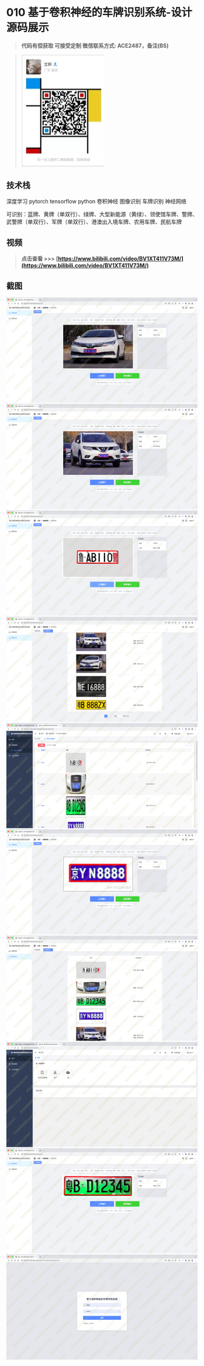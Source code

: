 # 010 基于卷积神经的车牌识别系统-设计源码展示

> **代码有偿获取 可接受定制 微信联系方式: ACE2487，备注(BS)**

> ![](./qrcode.jpg)

## 技术栈

深度学习 pytorch tensorflow python 卷积神经 图像识别 车牌识别 神经网络

可识别：蓝牌、黄牌（单双行）、绿牌、大型新能源（黄绿）、领使馆车牌、警牌、武警牌（单双行）、军牌（单双行）、港澳出入境车牌、农用车牌、民航车牌

## 视频

> **点击查看 \>\>\> [https://www.bilibili.com/video/BV1XT411V73M/](https://www.bilibili.com/video/BV1XT411V73M/)**

## 截图

![](./01.png)
![](./02.png)
![](./03.png)
![](./04.png)
![](./05.png)
![](./06.png)
![](./07.png)
![](./08.png)
![](./09.png)
![](./10.png)
